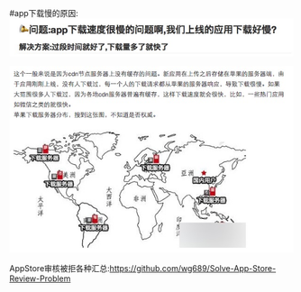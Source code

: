 #app下载慢的原因:
![](media/14725455074275/14725455651810.png)

 ![](media/14725455074275/14725455125423.jpg)


AppStore审核被拒各种汇总:https://github.com/wg689/Solve-App-Store-Review-Problem

